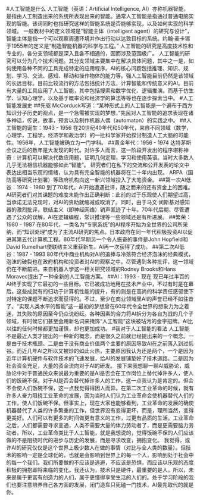 ﻿#人工智能是什么
人工智能（英语：Artificial Intelligence, AI）亦称机器智能，是指由人工制造出来的系统所表现出来的智能。通常人工智能是指通过普通电脑实现的智能。该词同时也指研究这样的智能系统是否能够实现，以及如何实现的科学领域。
一般教材中的定义领域是“智能主体（intelligent agent）的研究与设计”，智能主体是指一个可以观察周遭环境并作出行动以达致目标的系统。约翰·麦卡锡于1955年的定义是“制造智能机器的科学与工程。”
人工智能的研究是高度技术性和专业的，各分支领域都是深入且各不相通的，因而涉及范围极广。
人工智能的研究可以分为几个技术问题。其分支领域主要集中在解决具体问题，其中之一是，如何使用各种不同的工具完成特定的应用程序。AI的核心问题包括推理、知识、规划、学习、交流、感知、移动和操作物体的能力等。强人工智能目前仍然是该领域的长远目标。目前比较流行的方法包括统计方法，计算智能和传统意义的AI。目前有大量的工具应用了人工智能，其中包括搜索和数学优化、逻辑推演。而基于仿生学、认知心理学，以及基于概率论和经济学的算法等等也在逐步探索当中。
#人工智能发展史
##先驱
McCorduck写道：“某种形式上的人工智能是一个遍布于西方知识分子历史的观点，是一个急需被实现的梦想，”先民对人工智能的追求表现在诸多神话，传说，故事，预言以及制作机器人偶（automaton）的实践之中。
##人工智能的诞生：1943 - 1956
在20世纪40年代和50年代，来自不同领域（数学，心理学，工程学，经济学和政治学）的一批科学家开始探讨制造人工大脑的可能性。1956年，人工智能被确立为一门学科。
##黄金年代：1956 - 1974
达特茅斯会议之后的数年是大发现的时代。对许多人而言，这一阶段开发出的程序堪称神奇：计算机可以解决代数应用题，证明几何定理，学习和使用英语。当时大多数人几乎无法相信机器能够如此“智能”。 研究者们在私下的交流和公开发表的论文中表达出相当乐观的情绪，认为具有完全智能的机器将在二十年内出现。 ARPA（国防高等研究计划署）等政府机构向这一新兴领域投入了大笔资金。
##第一次AI低谷：1974 - 1980
到了70年代，AI开始遭遇批评，随之而来的还有资金上的困难。AI研究者们对其课题的难度未能作出正确判断：此前的过于乐观使人们期望过高，当承诺无法兑现时，对AI的资助就缩减或取消了。同时，由于马文·闵斯基对感知器的激烈批评，联结主义（即神经网络）销声匿迹了十年。70年代后期，尽管遭遇了公众的误解，AI在逻辑编程，常识推理等一些领域还是有所进展。
##繁荣：1980 - 1987
在80年代，一类名为“专家系统”的AI程序开始为全世界的公司所采纳，而“知识处理”成为了主流AI研究的焦点。日本政府在同一年代积极投资AI以促进其第五代计算机工程。80年代早期另一个令人振奋的事件是John Hopfield和David Rumelhart使联结主义重获新生。AI再一次获得了成功。
##第二次AI低谷：1987 - 1993
80年代中商业机构对AI的追捧与冷落符合经济泡沫的经典模式，泡沫的破裂也在政府机构和投资者对AI的观察之中。尽管遇到各种批评，这一领域仍在不断前进。来自机器人学这一相关研究领域的Rodney Brooks和Hans Moravec提出了一种全新的人工智能方案。
##AI：1993 - 现在
现已年过半百的AI终于实现了它最初的一些目标。它已被成功地用在技术产业中，不过有时是在幕后。这些成就有的归功于计算机性能的提升，有的则是在高尚的科学责任感驱使下对特定的课题不断追求而获得的。不过，至少在商业领域里AI的声誉已经不如往昔了。“实现人类水平的智能”这一最初的梦想曾在60年代令全世界的想象力为之着迷，其失败的原因至今仍众说纷纭。各种因素的合力将AI拆分为各自为战的几个子领域，有时候它们甚至会用新名词来掩饰“人工智能”这块被玷污的金字招牌。AI比以往的任何时候都更加谨慎，却也更加成功。
#我对于人工智能的看法
人工智能不是最近人类才提出的一种新的概念，而是很久之前就已经提出来的一个概念。一是由于技术瓶颈、二是由于没有商业价值两个主要的原因导致AI在之前落入到过低谷。而近几年AI之所以又被炒的如此火热，主要原因我认为还是两个，一个是因为近年计算机硬件与软件技术的飞速发展，给AI的发展铺垫好了技术道路。二是因为社会资金充足，大量的资金流向对于AI的研发。
接下来我想聊一聊AI威胁论，威胁论中对于普通民众来说最为重要的是AI是否会在工作岗位上替代掉许多人，使人们的饭碗不保。对于AI是否会替代掉许多人的工作，这一点我认为是肯定的。但会不会使人们饭碗不保，这一点我觉得得因人而异。在第二次工业革命的时候，就有许多人奋力阻挠工业革命的发展，因为当时人们认为工业革命会使机器替代人们的工作，使人们饭碗不保。但事实上，现在大家也能够看到，工业革命的发展的确使机器替代了人类的许多繁重的工作，但世界没有变得更坏，而是，理所当然，变得更美好。人们可以有更多的时间做更有意义的工作，过更有品质的生活。工业革命之后，人们都需要寻求变通，人类不需要大量的体力劳动者了，而是更需要脑力劳动者，所以，工业革命类比于人工智能，就是我想说的，觉得饭碗不保的人们应该做的不是阻挠时代的进步与历史的发展，而是寻求改变，拥抱变化。
我觉得，或许AI的研究仅仅是这个世界上极少数人在做的事情（对比与全人类的数量）。但技术的影响一定是全球化的，也就是会影响到世界上的每一个人，影响到处于社会中的每一个我们。我们所要做的不应该是逃避，不应该是恐惧，而应该以乐观的态度积极的拥抱即将来临的变化。我还认为，技术只是硬件，最重要的是人。所以，未来是属于更富有创造力的人们，属于更懂得享受生活的人们的。处于学习阶段的我们也要注意培养自己各方面的发展，闭门造车只死磕一门技术，AI最先取代的就是你。